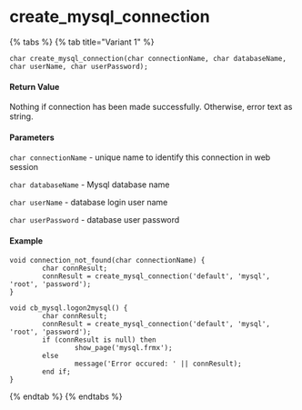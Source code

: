 # create\_mysql\_connection

{% tabs %}
{% tab title="Variant 1" %}
```text
char create_mysql_connection(char connectionName, char databaseName, char userName, char userPassword);
```

#### Return Value <a id="return-value"></a>

Nothing if connection has been made successfully. Otherwise, error text as string.

#### Parameters <a id="parameters"></a>

`char connectionName` - unique name to identify this connection in web session

`char databaseName` - Mysql database name

`char userName` - database login user name 

`char userPassword` - database user password

#### Example <a id="example"></a>

```text
void connection_not_found(char connectionName) {
        char connResult;
        connResult = create_mysql_connection('default', 'mysql', 'root', 'password');
}

void cb_mysql.logon2mysql() {
        char connResult;
        connResult = create_mysql_connection('default', 'mysql', 'root', 'password');
        if (connResult is null) then
                show_page('mysql.frmx');
        else
                message('Error occured: ' || connResult);
        end if;
}

```
{% endtab %}
{% endtabs %}

